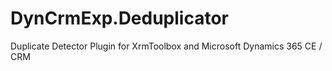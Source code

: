 # DynCrmExp.Deduplicator
Duplicate Detector Plugin for XrmToolbox and Microsoft Dynamics 365 CE / CRM
